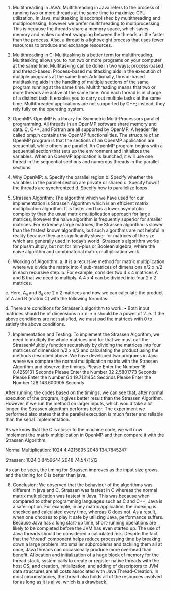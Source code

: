 1. Multithreading in JAVA:
Multithreading in Java refers to the process of running two or more threads at the same time to maximize CPU utilization.   In Java, multitasking is accomplished by multithreading and multiprocessing, however we prefer multithreading to multiprocessing. This is because the threads share a memory space, which saves memory and makes content swapping between the threads a little faster than the process. Also, a thread is a lightweight process that uses fewer resources to produce and exchange resources.

2. Multithreading in C:
Multitasking is a better term for multithreading. Multitasking allows you to run two or more programs on your computer at the same time. Multitasking can be done in two ways: process-based and thread-based. Process-based multitasking aids in the execution of multiple programs at the same time. Additionally, thread-based multitasking aids in the handling of multiple sections of the same program running at the same time. Multithreading means that two or more threads are active at the same time. And each thread is in charge of a distinct task. It enables you to carry out multiple tasks at the same time. Multithreaded applications are not supported by C++; instead, they rely fully on the operating system.

3. OpenMP:
OpenMP is a library for Symmetric Multi-Processors parallel programming. All threads in an OpenMP software share memory and data. C, C++, and Fortran are all supported by OpenMP. A header file called omp.h contains the OpenMP functionalities. The structure of an OpenMP program is that the sections of an OpenMP application are sequential, while others are parallel. An OpenMP program begins with a sequential section that sets up the environment and initializes the variables. When an OpenMP application is launched, it will use one thread in the sequential sections and numerous threads in the parallel sections.

4. Why OpenMP:
a. Specify the parallel region
b. Specify whether the variables in the parallel section are private or shared
c. Specify how/if the threads are synchronized
d. Specify how to parallelize loops
	

5. Strassen Algorithm:
The algorithm which we have used for our implementation is Strassen Algorithm which is an efficient matrix multiplication algorithm. It is faster and has a lower asymptotic complexity than the usual matrix multiplication approach for large matrices, however the naive algorithm is frequently superior for smaller matrices. For extremely large matrices, the Strassen algorithm is slower than the fastest known algorithms, but such algorithms are not helpful in reality because they are significantly slower for matrices of the size which are generally used in today’s world. Strassen's algorithm works for plus/multiply, but not for min-plus or Boolean algebra, where the naive algorithm and combinatorial matrix multiplication work.

6. Working of Algorithm:
a. It is a recursive method for matrix multiplication where we divide the matrix into 4 sub-matrices of dimensions n/2 x n/2 in each recursive step.
b. For example, consider two 4 x 4 matrices A and B that we need to multiply. A 4 x 4 can be divided into four 2 x 2 matrices.

 

c. Here, Aᵢⱼ and Bᵢⱼ are 2 x 2 matrices and now we can calculate the product of A and B (matrix C) with the following formulas:
 


d. There are conditions for Strassen’s algorithm to work:
•	Both input matrices should be of dimensions n x n.
•	n should be a power of 2.
e. If the above conditions are not satisfied, we must pad the matrices with 0 to satisfy the above conditions.

7. Implementation and Testing:
To implement the Strassen Algorithm, we need to multiply the whole matrices and for that we must call the StrassenMultiply function recursively by dividing the matrices into four matrices of dimension n/2 x n/2 and calculating the product using the methods described above. 
We have developed two programs in Java where we compare the normal multiplication matrix with the Strassen Algorithm and observe the timings.
Please Enter the Number
16
0.4259131 Seconds
Please Enter the Number
32
2.5801773 Seconds
Please Enter the Number
64
19.7131454 Seconds
Please Enter the Number
128
143.600905 Seconds

After running the codes based on the timings, we can see that, after normal execution of the program, it gives better result than the Strassen Algorithm. However, if we run the method on larger inputs, which would take a lot longer, the Strassen algorithm performs better. The experiment we performed also states that the parallel execution is much faster and reliable than the serial implementation.



As we know that the C is closer to the machine code, we will now implement the matrix multiplication in OpenMP and then compare it with the Strassen Algorithm. 

Normal Multiplication:
1024
4.4215895
2048
134.7845247

Strassen:
1024
3.8459644
2048
74.5471512

As can be seen, the timing for Strassen improves as the input size grows, and the timing for C is better than java.

8. Conclusion:
We observed that the behaviour of the algorithms was different in java and C. Strassen was fastest in C whereas the normal matrix multiplication was fastest in Java. This was because when compared to other programming languages such as C and C++, Java is a safer option. For example, in any matrix application, the indexing is checked and calculated every time, whereas C does not. As a result, when one chooses to play it safe by utilizing Java, performance suffers. Because Java has a long start-up time, short-running operations are likely to be completed before the JVM has even started up. The use of Java threads should be considered a calculated risk. Despite the fact that the 'thread' component helps reduce processing time by breaking down a large problem into smaller subproblems and tackling them all at once, Java threads can occasionally produce more overhead than benefit. Allocation and initialization of a huge block of memory for the thread stack, system calls to create or register native threads with the host OS, and creation, initialization, and adding of descriptors to JVM data structures are all costs associated with Java Thread-Creation. In most circumstances, the thread also holds all of the resources involved for as long as it is alive, which is a drawback.
